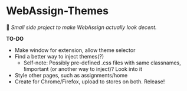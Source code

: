 # WebAssign-Themes
<!-- markdownlint-disable MD036 -->

📝 _Small side project to make WebAssign actually look decent._

__TO-DO__

- Make window for extension, allow theme selector
- Find a better way to inject themes(?)
  - Self-note: Possibly pre-defined .css files with same classnames, !important (or another way to inject)? Look into it
- Style other pages, such as assignments/home
- Create for Chrome/Firefox, upload to stores on both. Release!
